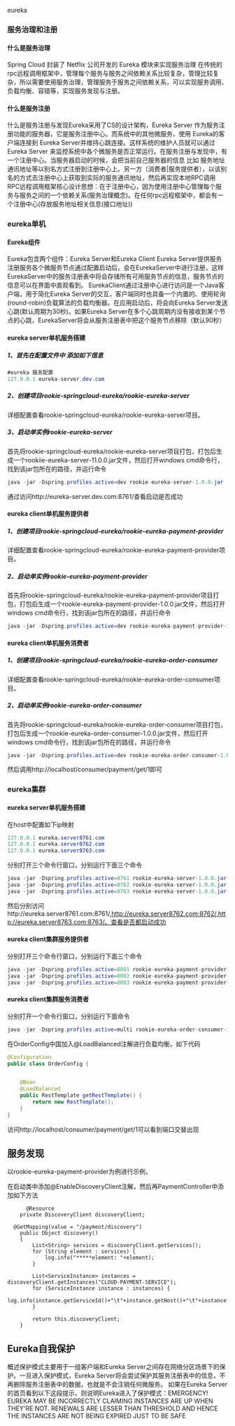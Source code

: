 eureka

### 服务治理和注册 

####  什么是服务治理

Spring Cloud 封装了 Netflix 公司开发的 Eureka 模块来实现服务治理       在传统的rpc远程调用框架中，管理每个服务与服务之间依赖关系比较复杂，管理比较复杂，所以需要使用服务治理，管理服务于服务之间依赖关系，可以实现服务调用、负载均衡、容错等，实现服务发现与注册。

#### 什么是服务注册

什么是服务注册与发现Eureka采用了CS的设计架构，Eureka Server 作为服务注册功能的服务器，它是服务注册中心。而系统中的其他微服务，使用 Eureka的客户端连接到 Eureka Server并维持心跳连接。这样系统的维护人员就可以通过 Eureka Server 来监控系统中各个微服务是否正常运行。在服务注册与发现中，有一个注册中心。当服务器启动的时候，会把当前自己服务器的信息 比如 服务地址通讯地址等以别名方式注册到注册中心上。另一方（消费者|服务提供者），以该别名的方式去注册中心上获取到实际的服务通讯地址，然后再实现本地RPC调用RPC远程调用框架核心设计思想：在于注册中心，因为使用注册中心管理每个服务与服务之间的一个依赖关系(服务治理概念)。在任何rpc远程框架中，都会有一个注册中心(存放服务地址相关信息(接口地址))    

### eureka单机

#### Eureka组件

Eureka包含两个组件：Eureka Server和Eureka Client Eureka Server提供服务注册服务各个微服务节点通过配置启动后，会在EurekaServer中进行注册，这样EurekaServer中的服务注册表中将会存储所有可用服务节点的信息，服务节点的信息可以在界面中直观看到。 EurekaClient通过注册中心进行访问是一个Java客户端，用于简化Eureka Server的交互，客户端同时也具备一个内置的、使用轮询(round-robin)负载算法的负载均衡器。在应用启动后，将会向Eureka Server发送心跳(默认周期为30秒)。如果Eureka Server在多个心跳周期内没有接收到某个节点的心跳，EurekaServer将会从服务注册表中把这个服务节点移除（默认90秒）

#### eureka server单机服务搭建

##### 1、首先在配置文件中 添加如下信息

```java
#eureka 服务配置
127.0.0.1 eureka-server.dev.com
```

##### 2、创建项目rookie-springcloud-eureka/rookie-eureka-server

详细配置查看rookie-springcloud-eureka/rookie-eureka-server项目。

##### 3、启动单实例rookie-eureka-server

首先将rookie-springcloud-eureka/rookie-eureka-server项目打包，打包后生成一个rookiie-eureka-server-11.0.0.jar文件，然后打开windows cmd命令行，找到该jar包所在的路径，并运行命令

```java
java -jar -Dspring.profiles.active=dev rookie-eureka-server-1.0.0.jar
```

通过访问http://eureka-server.dev.com:8761/查看启动是否成功

#### eureka client单机服务提供者

##### 1、创建项目rookie-springcloud-eureka/rookie-eureka-payment-provider

详细配置查看rookie-springcloud-eureka/rookie-eureka-payment-provider项目。

##### 2、启动单实例rookie-eureka-payment-provider

首先将rookie-springcloud-eureka/rookie-eureka-payment-provider项目打包，打包后生成一个rookie-eureka-payment-provider-1.0.0.jar文件，然后打开windows cmd命令行，找到该jar包所在的路径，并运行命令

```java
java -jar -Dspring.profiles.active=dev rookie-eureka-payment-provider-1.0.0.jar
```

#### eureka client单机服务消费者

##### 1、创建项目rookie-springcloud-eureka/rookie-eureka-order-consumer

详细配置查看rookie-springcloud-eureka/rookie-eureka-order-consumer项目。

##### 2、启动单实例rookie-eureka-order-consumer

首先将rookie-springcloud-eureka/rookie-eureka-order-consumer项目打包，打包后生成一个rookie-eureka-order-consumer-1.0.0.jar文件，然后打开windows cmd命令行，找到该jar包所在的路径，并运行命令

```java
java -jar -Dspring.profiles.active=dev rookie-eureka-order-consumer-1.0.0.jar
```

然后调用http://localhost/consumer/payment/get/1即可

### eureka集群

#### eureka server单机服务搭建

在host中配置如下ip映射

```java
127.0.0.1 eureka.server8761.com
127.0.0.1 eureka.server8762.com
127.0.0.1 eureka.server8763.com
```

分别打开三个命令行窗口，分别运行下面三个命令

```java
java -jar -Dspring.profiles.active=8761 rookie-eureka-server-1.0.0.jar
java -jar -Dspring.profiles.active=8762 rookie-eureka-server-1.0.0.jar
java -jar -Dspring.profiles.active=8763 rookie-eureka-server-1.0.0.jar
```

然后分别访问http://eureka.server8761.com:8761/,http://eureka.server8762.com:8762/,http://eureka.server8763.com:8763/。查看是否都启动成功

#### eureka client集群服务提供者

分别打开三个命令行窗口，分别运行下面三个命令

```java
java -jar -Dspring.profiles.active=8001 rookie-eureka-payment-provider-1.0.0.jar
java -jar -Dspring.profiles.active=8002 rookie-eureka-payment-provider-1.0.0.jar
java -jar -Dspring.profiles.active=8003 rookie-eureka-payment-provider-1.0.0.jar
```

#### eureka client集群服务消费者

分别打开一个命令行窗口，分别运行下面命令

```java
java -jar -Dspring.profiles.active=multi rookie-eureka-order-consumer-1.0.0.jar
```

在OrderConfig中国加入@LoadBalanced注解进行负载均衡，如下代码

```java
@Configuration
public class OrderConfig {


    @Bean
    @LoadBalanced
    public RestTemplate getRestTemplate() {
        return new RestTemplate();
    }
}
```

访问http://localhost/consumer/payment/get/1可以看到端口交替出现

## 服务发现

以rookie-eureka-payment-provider为例进行示例，

在启动类中添加@EnableDiscoveryClient注解，然后再PaymentController中添加如下方法

```
      @Resource
    private DiscoveryClient discoveryClient;
  
  @GetMapping(value = "/payment/discovery")
    public Object discovery()
    {
        List<String> services = discoveryClient.getServices();
        for (String element : services) {
            log.info("*****element: "+element);
        }

        List<ServiceInstance> instances = discoveryClient.getInstances("CLOUD-PAYMENT-SERVICE");
        for (ServiceInstance instance : instances) {
            log.info(instance.getServiceId()+"\t"+instance.getHost()+"\t"+instance.getPort()+"\t"+instance.getUri());
        }

        return this.discoveryClient;
    }
```

## Eureka自我保护

概述保护模式主要用于一组客户端和Eureka Server之间存在网络分区场景下的保护。一旦进入保护模式，Eureka Server将会尝试保护其服务注册表中的信息，不再删除服务注册表中的数据，也就是不会注销任何微服务。 如果在Eureka Server的首页看到以下这段提示，则说明Eureka进入了保护模式：EMERGENCY! EUREKA MAY BE INCORRECTLY CLAIMING INSTANCES ARE UP WHEN THEY'RE NOT. RENEWALS ARE LESSER THAN THRESHOLD AND HENCE THE INSTANCES ARE NOT BEING EXPIRED JUST TO BE SAFE       

























